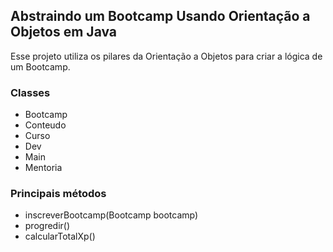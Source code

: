 ## Abstraindo um Bootcamp Usando Orientação a Objetos em Java

Esse projeto utiliza os pilares da Orientação a Objetos para criar a lógica de um Bootcamp. 

### Classes
  - Bootcamp 
  - Conteudo
  - Curso
  - Dev
  - Main
  - Mentoria

### Principais métodos
  - inscreverBootcamp(Bootcamp bootcamp)
  - progredir()
  - calcularTotalXp()
